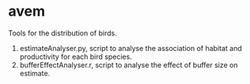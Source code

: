 # avem
Tools for the distribution of birds.    

1. estimateAnalyser.py, script to analyse the association of habitat and productivity for each bird species.  
2. bufferEffectAnalyser.r, script to analyse the effect of buffer size on estimate.  
